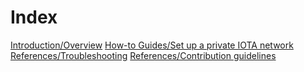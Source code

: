 # Index

[Introduction/Overview](/introduction/overview.md)
[How-to Guides/Set up a private IOTA network](/how-to-guides/create-an-iota-network.md)
[References/Troubleshooting](/references/troubleshooting.md)
[References/Contribution guidelines](/references/contribution-guidelines.md)
